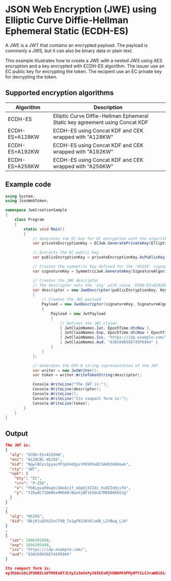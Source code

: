# JSON Web Encryption (JWE) using Elliptic Curve Diffie-Hellman Ephemeral Static (ECDH-ES)
A JWE is a JWT that contains an encrypted payload. 
The payload is commonly a JWS, but it can also be binary data or plain text.

This example illustrates how to create a JWE with a nested JWS using AES encryption and a key encrypted with ECDH-ES algorithm.
The issuer use an EC public key for encrypting the token. 
The recipent use an EC private key for decrypting the token. 

## Supported encryption algorithms
 Algorithm     | Description                                                 
---------------|------------------------------------------------------------------------------
ECDH-ES        | Elliptic Curve Diffie-Hellman Ephemeral Static key agreement using Concat KDF
ECDH-ES+A128KW | ECDH-ES using Concat KDF and CEK wrapped with "A128KW"           
ECDH-ES+A192KW | ECDH-ES using Concat KDF and CEK wrapped with "A192KW"
ECDH-ES+A256KW | ECDH-ES using Concat KDF and CEK wrapped with "A256KW"                     


## Example code
```C#
using System;
using JsonWebToken;

namespace JweCreationSample
{
    class Program
    {
        static void Main()
        {
            // Generates the EC key for EC encryption with the algorithm 'ECDH-ES+A192KW'
            var privateEncryptionKey = ECJwk.GeneratePrivateKey(EllipticalCurve.P256, KeyManagementAlgorithm.EcdhEsAes192KW);

            // Extracts the EC public key
            var publicEncryptionKey = privateEncryptionKey.AsPublicKey();

            // Creates the symmetric key defined for the 'HS256' signature algorithm
            var signatureKey = SymmetricJwk.GenerateKey(SignatureAlgorithm.HmacSha256);

            // Creates the JWE descriptor 
            // The descriptor sets the 'alg' with value 'ECDH-ES+A192KW' and 'enc' with value 'A128CBC-HS256'
            var descriptor = new JweDescriptor(publicEncryptionKey, KeyManagementAlgorithm.EcdhEsAes192KW, EncryptionAlgorithm.Aes128CbcHmacSha256)
            {
                // Creates the JWS payload
                Payload = new JwsDescriptor(signatureKey, SignatureAlgorithm.HmacSha256)
                {
                    Payload = new JwtPayload
                    {
                        // Defines the JWS claims
                        { JwtClaimNames.Iat, EpochTime.UtcNow },
                        { JwtClaimNames.Exp, EpochTime.UtcNow + EpochTime.OneHour },
                        { JwtClaimNames.Iss, "https://idp.example.com/" },
                        { JwtClaimNames.Aud, "636C69656E745F6964" }
                    }
                }
            };

            // Generates the UTF-8 string representation of the JWT
            var writer = new JwtWriter();
            var token = writer.WriteTokenString(descriptor);

            Console.WriteLine("The JWT is:");
            Console.WriteLine(descriptor);
            Console.WriteLine();
            Console.WriteLine("Its compact form is:");
            Console.WriteLine(token);
        }
    }
}
```
## Output
```JSON
The JWT is:
{
  "alg": "ECDH-ES+A192KW",
  "enc": "A128CBC-HS256",
  "kid": "NqwlBCes1pyauYPJpVo6QyiYP6VKhaDCSAUb56bOewk",
  "cty": "JWT",
  "epk": {
    "kty": "EC",
    "crv": "P-256",
    "x": "FbKLgvaR0ughcZAoAj1f_oGgUjXCI4c_hu9Z2oKjsfU",
    "y": "tZEwAC71bKW5x9MG84rBanYyBF1k5bLK7MER8AhbS1g"
  }
}
.
{
  "alg": "HS256",
  "kid": "BkjK1uQ5hZXxCTdQ_To1gF932KVkloKB_LZYBwq_LJU"
}
.
{
  "iat": 1606391898,
  "exp": 1606395498,
  "iss": "https://idp.example.com/",
  "aud": "636C69656E745F6964"
}

Its compact form is:
eyJhbGciOiJFQ0RILUVTK0ExOTJLVyIsImVuYyI6IkExMjhDQkMtSFMyNTYiLCJraWQiOiJOcXdsQkNlczFweWF1WVBKcFZvNlF5aVlQNlZLaGFEQ1NBVWI1NmJPZXdrIiwiY3R5IjoiSldUIiwiZXBrIjp7Imt0eSI6IkVDIiwiY3J2IjoiUC0yNTYiLCJ4IjoiRmJLTGd2YVIwdWdoY1pBb0FqMWZfb0dnVWpYQ0k0Y19odTlaMm9LanNmVSIsInkiOiJ0WkV3QUM3MWJLVzV4OU1HODRyQmFuWXlCRjFrNWJMSzdNRVI4QWhiUzFnIn19.Y6s6AQye5674UbXdz9NNebGUNjRq5_E2XnZNtTkHAK58UhRuOIH8OA.ZH0CrR_hoN5BGcSqNok0Cg.NW-nUHkSpAyDVGuT9iuwBU-8kCQaCPApLgyW6HZ4_2zK-AGTyhYCa-z4qDWbrAqgufmh4_7IyLMCkbAR5FwIPurGgK5oVjbG-9OxXyPdmVFqhiTPIZViLwGjqa0C9olKErw_Qx_nV6Fk12VKlg042CyG-BEsVhTLyyCSVUZjq84UNy2uAgfZIbkxlePcIYSxiNUB-hdQ-QikJ58sObMgVHTE4Cw1N4wsZW208-CxR_CsTDix0JvXQ0Z2ljbr4ARMEA3d76mKsnhBvJgUz_lpGo7MWfkjxmpkHkxm7V4X_z9lHQGKH6Cbg5WsLhVc6w69hE4aCqOvV4WON8y5toMF0ennjxc9bLwb2ZzaLAkFGmc.AcokbYWdcipqDmgYQ3Wo7A
```